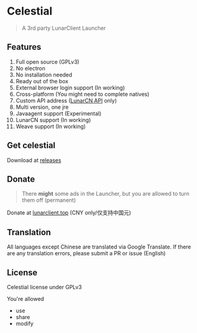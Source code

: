 # Celestial

> A 3rd party LunarClient Launcher

## Features

1. Full open source (GPLv3)
2. No electron
3. No installation needed
4. Ready out of the box
5. External browser login support (In working)
6. Cross-platform (You might need to complete natives)
7. Custom API address ([LunarCN API](https://github.com/CubeWhyMC/website) only)
8. Multi version, one jre
9. Javaagent support (Experimental)
10. LunarCN support (In working)
11. Weave support (In working)

## Get celestial

Download at [releases](https://github.com/cubewhy/celestial/releases)


## Donate

> There **might** some ads in the Launcher, but you are allowed to turn them off (permanent)

Donate at [lunarclient.top](https://www.lunarclient.top/donate) (CNY only/仅支持中国元)

## Translation

All languages except Chinese are translated via Google Translate.
If there are any translation errors, please submit a PR or issue (English)

## License

Celestial license under GPLv3

You're allowed

- use
- share
- modify
